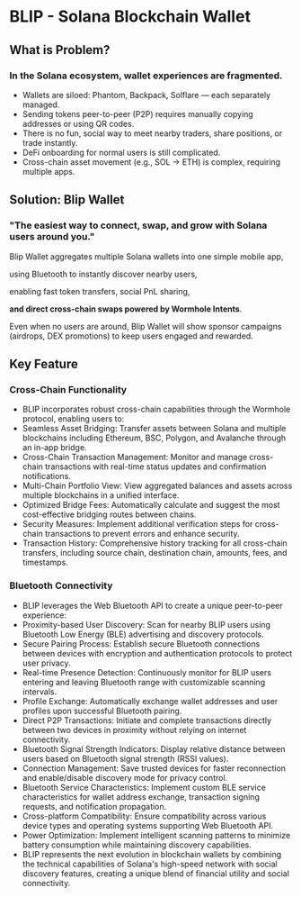 # BLIP - Solana Blockchain Wallet

## What is Problem?

### In the Solana ecosystem, wallet experiences are fragmented.

- Wallets are siloed: Phantom, Backpack, Solflare — each separately managed.
- Sending tokens peer-to-peer (P2P) requires manually copying addresses or using QR codes.
- There is no fun, social way to meet nearby traders, share positions, or trade instantly.
- DeFi onboarding for normal users is still complicated.
- Cross-chain asset movement (e.g., SOL → ETH) is complex, requiring multiple apps.

## Solution: Blip Wallet

### "The easiest way to connect, swap, and grow with Solana users around you."

Blip Wallet aggregates multiple Solana wallets into one simple mobile app,

using Bluetooth to instantly discover nearby users,

enabling fast token transfers, social PnL sharing,

**and direct cross-chain swaps powered by Wormhole Intents**.

Even when no users are around, Blip Wallet will show sponsor campaigns (airdrops, DEX promotions) to keep users engaged and rewarded.

## Key Feature

### Cross-Chain Functionality

- BLIP incorporates robust cross-chain capabilities through the Wormhole protocol, enabling users to:
- Seamless Asset Bridging: Transfer assets between Solana and multiple blockchains including Ethereum, BSC, Polygon, and Avalanche through an in-app bridge.
- Cross-Chain Transaction Management: Monitor and manage cross-chain transactions with real-time status updates and confirmation notifications.
- Multi-Chain Portfolio View: View aggregated balances and assets across multiple blockchains in a unified interface.
- Optimized Bridge Fees: Automatically calculate and suggest the most cost-effective bridging routes between chains.
- Security Measures: Implement additional verification steps for cross-chain transactions to prevent errors and enhance security.
- Transaction History: Comprehensive history tracking for all cross-chain transfers, including source chain, destination chain, amounts, fees, and timestamps.

### Bluetooth Connectivity

- BLIP leverages the Web Bluetooth API to create a unique peer-to-peer experience:
- Proximity-based User Discovery: Scan for nearby BLIP users using Bluetooth Low Energy (BLE) advertising and discovery protocols.
- Secure Pairing Process: Establish secure Bluetooth connections between devices with encryption and authentication protocols to protect user privacy.
- Real-time Presence Detection: Continuously monitor for BLIP users entering and leaving Bluetooth range with customizable scanning intervals.
- Profile Exchange: Automatically exchange wallet addresses and user profiles upon successful Bluetooth pairing.
- Direct P2P Transactions: Initiate and complete transactions directly between two devices in proximity without relying on internet connectivity.
- Bluetooth Signal Strength Indicators: Display relative distance between users based on Bluetooth signal strength (RSSI values).
- Connection Management: Save trusted devices for faster reconnection and enable/disable discovery mode for privacy control.
- Bluetooth Service Characteristics: Implement custom BLE service characteristics for wallet address exchange, transaction signing requests, and notification propagation.
- Cross-platform Compatibility: Ensure compatibility across various device types and operating systems supporting Web Bluetooth API.
- Power Optimization: Implement intelligent scanning patterns to minimize battery consumption while maintaining discovery capabilities.
- BLIP represents the next evolution in blockchain wallets by combining the technical capabilities of Solana's high-speed network with social discovery features, creating a unique blend of financial utility and social connectivity.
